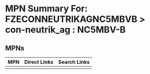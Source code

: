 



# MPN Summary For: FZECONNEUTRIKAGNC5MBVB > con-neutrik_ag : NC5MBV-B

## MPNs
  

|MPN|Direct Links|Search Links|
| :--- | :--- | :--- |
||||
